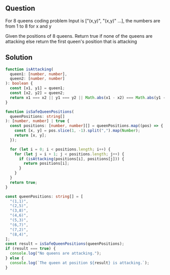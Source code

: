 ## Question

For 8 queens coding problem
Input is ["(x,y)", "(x,y)" ...],
the numbers are from 1 to 8 for x and y

Given the positions of 8 queens. Return true if none of the queens are attacking else return the first queen's position that is attacking

## Solution

```typescript
function isAttacking(
  queen1: [number, number],
  queen2: [number, number]
): boolean {
  const [x1, y1] = queen1;
  const [x2, y2] = queen2;
  return x1 === x2 || y1 === y2 || Math.abs(x1 - x2) === Math.abs(y1 - y2);
}

function isSafeQueenPositions(
  queenPositions: string[]
): [number, number] | true {
  const positions: [number, number][] = queenPositions.map((pos) => {
    const [x, y] = pos.slice(1, -1).split(",").map(Number);
    return [x, y];
  });

  for (let i = 0; i < positions.length; i++) {
    for (let j = i + 1; j < positions.length; j++) {
      if (isAttacking(positions[i], positions[j])) {
        return positions[i];
      }
    }
  }
  return true;
}

const queenPositions: string[] = [
  "(1,1)",
  "(2,5)",
  "(3,8)",
  "(4,6)",
  "(5,3)",
  "(6,7)",
  "(7,2)",
  "(8,4)",
];
const result = isSafeQueenPositions(queenPositions);
if (result === true) {
  console.log("No queens are attacking.");
} else {
  console.log(`The queen at position ${result} is attacking.`);
}
```
